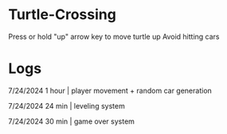 # Turtle-Crossing
Press or hold "up" arrow key to move turtle up
Avoid hitting cars

# Logs
7/24/2024 1 hour | player movement + random car generation

7/24/2024 24 min | leveling system

7/24/2024 30 min | game over system
